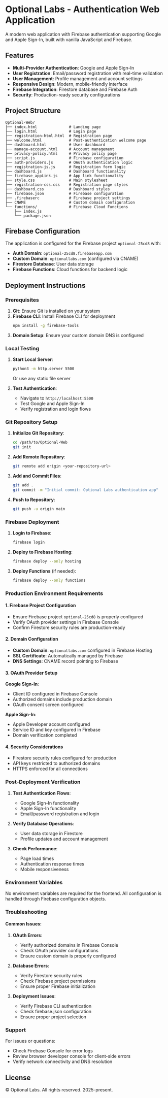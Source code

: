 # Optional Labs - Authentication Web Application

A modern web application with Firebase authentication supporting Google and Apple Sign-In, built with vanilla JavaScript and Firebase.

## Features

- **Multi-Provider Authentication**: Google and Apple Sign-In
- **User Registration**: Email/password registration with real-time validation
- **User Management**: Profile management and account settings
- **Responsive Design**: Modern, mobile-friendly interface
- **Firebase Integration**: Firestore database and Firebase Auth
- **Security**: Production-ready security configurations

## Project Structure

```text
Optional-Web/
├── index.html              # Landing page
├── login.html              # Login page
├── registration-html.html  # Registration page
├── welcome.html            # Post-authentication welcome page
├── dashboard.html          # User dashboard
├── manage-account.html     # Account management
├── privacy-policy.html     # Privacy policy page
├── script.js               # Firebase configuration
├── auth-providers.js       # OAuth authentication logic
├── registration-js.js      # Registration form logic
├── dashboard.js            # Dashboard functionality
├── firebase_appLink.js     # App link functionality
├── style.css               # Main stylesheet
├── registration-css.css    # Registration page styles
├── dashboard.css           # Dashboard styles
├── firebase.json           # Firebase configuration
├── .firebaserc             # Firebase project settings
├── CNAME                   # Custom domain configuration
└── functions/              # Firebase Cloud Functions
    ├── index.js
    └── package.json
```

## Firebase Configuration

The application is configured for the Firebase project `optional-25cd8` with:
- **Auth Domain**: `optional-25cd8.firebaseapp.com`
- **Custom Domain**: `optionallabs.com` (configured via CNAME)
- **Firestore Database**: User data storage
- **Firebase Functions**: Cloud functions for backend logic

## Deployment Instructions

### Prerequisites

1. **Git**: Ensure Git is installed on your system
2. **Firebase CLI**: Install Firebase CLI for deployment
   ```bash
   npm install -g firebase-tools
   ```
3. **Domain Setup**: Ensure your custom domain DNS is configured

### Local Testing

1. **Start Local Server**:
   ```bash
   python3 -m http.server 5500
   ```
   Or use any static file server

2. **Test Authentication**:
   - Navigate to `http://localhost:5500`
   - Test Google and Apple Sign-In
   - Verify registration and login flows

### Git Repository Setup

1. **Initialize Git Repository**:
   ```bash
   cd /path/to/Optional-Web
   git init
   ```

2. **Add Remote Repository**:
   ```bash
   git remote add origin <your-repository-url>
   ```

3. **Add and Commit Files**:
   ```bash
   git add .
   git commit -m "Initial commit: Optional Labs authentication app"
   ```

4. **Push to Repository**:
   ```bash
   git push -u origin main
   ```

### Firebase Deployment

1. **Login to Firebase**:
   ```bash
   firebase login
   ```

2. **Deploy to Firebase Hosting**:
   ```bash
   firebase deploy --only hosting
   ```

3. **Deploy Functions** (if needed):
   ```bash
   firebase deploy --only functions
   ```

### Production Environment Requirements

#### 1. Firebase Project Configuration
- Ensure Firebase project `optional-25cd8` is properly configured
- Verify OAuth provider settings in Firebase Console
- Confirm Firestore security rules are production-ready

#### 2. Domain Configuration
- **Custom Domain**: `optionallabs.com` configured in Firebase Hosting
- **SSL Certificate**: Automatically managed by Firebase
- **DNS Settings**: CNAME record pointing to Firebase

#### 3. OAuth Provider Setup

**Google Sign-In**:
- Client ID configured in Firebase Console
- Authorized domains include production domain
- OAuth consent screen configured

**Apple Sign-In**:
- Apple Developer account configured
- Service ID and key configured in Firebase
- Domain verification completed

#### 4. Security Considerations
- Firestore security rules configured for production
- API keys restricted to authorized domains
- HTTPS enforced for all connections

### Post-Deployment Verification

1. **Test Authentication Flows**:
   - Google Sign-In functionality
   - Apple Sign-In functionality
   - Email/password registration and login

2. **Verify Database Operations**:
   - User data storage in Firestore
   - Profile updates and account management

3. **Check Performance**:
   - Page load times
   - Authentication response times
   - Mobile responsiveness

### Environment Variables

No environment variables are required for the frontend. All configuration is handled through Firebase configuration objects.

### Troubleshooting

#### Common Issues:

1. **OAuth Errors**:
   - Verify authorized domains in Firebase Console
   - Check OAuth provider configurations
   - Ensure custom domain is properly configured

2. **Database Errors**:
   - Verify Firestore security rules
   - Check Firebase project permissions
   - Ensure proper Firebase initialization

3. **Deployment Issues**:
   - Verify Firebase CLI authentication
   - Check firebase.json configuration
   - Ensure proper project selection

### Support

For issues or questions:
- Check Firebase Console for error logs
- Review browser developer console for client-side errors
- Verify network connectivity and DNS resolution

## License

© Optional Labs. All rights reserved. 2025-present.